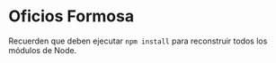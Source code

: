 # Oficios Formosa

Recuerden que deben ejecutar ```npm install``` para reconstruir todos los módulos de Node.